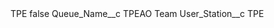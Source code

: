 <?xml version="1.0" encoding="UTF-8"?>
<CustomMetadata xmlns="http://soap.sforce.com/2006/04/metadata" xmlns:xsi="http://www.w3.org/2001/XMLSchema-instance" xmlns:xsd="http://www.w3.org/2001/XMLSchema">
    <label>TPE</label>
    <protected>false</protected>
    <values>
        <field>Queue_Name__c</field>
        <value xsi:type="xsd:string">TPEAO Team</value>
    </values>
    <values>
        <field>User_Station__c</field>
        <value xsi:type="xsd:string">TPE</value>
    </values>
</CustomMetadata>
